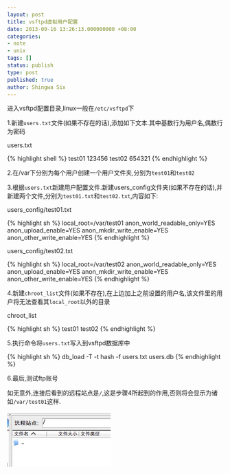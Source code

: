 ```yaml
---
layout: post
title: vsftpd虚拟用户配置
date: 2013-09-16 13:26:13.000000000 +08:00
categories:
- note
- unix
tags: []
status: publish
type: post
published: true
author: Shingwa Six
---
```


进入vsftpd配置目录,linux一般在```/etc/vsftpd```下

1.新建```users.txt```文件(如果不存在的话),添加如下文本.其中基数行为用户名,偶数行为密码

users.txt

{% highlight shell %}
test01
123456
test02
654321
{% endhighlight %}

2.在/var下分别为每个用户创建一个用户文件夹,分别为```test01```和```test02```

3.根据```users.txt```新建用户配置文件.新建users_config文件夹(如果不存在的话),并新建两个文件,分别为```test01.txt```和```test02.txt```,内容如下:

users_config/test01.txt

{% highlight sh %}
local_root=/var/test01
anon_world_readable_only=YES
anon_upload_enable=YES
anon_mkdir_write_enable=YES
anon_other_write_enable=YES
{% endhighlight %}

users_config/test02.txt

{% highlight sh %}
local_root=/var/test02
anon_world_readable_only=YES
anon_upload_enable=YES
anon_mkdir_write_enable=YES
anon_other_write_enable=YES
{% endhighlight %}

4.新建```chroot_list```文件(如果不存在),在上边加上之前设置的用户名,该文件里的用户将无法查看其```local_root```以外的目录

chroot_list

{% highlight sh %}
test01
test02
{% endhighlight %}

5.执行命令将```users.txt```写入到vsftpd数据库中

{% highlight sh %}
db_load -T -t hash -f users.txt users.db
{% endhighlight %}

6.最后,测试ftp账号

如无意外,连接后看到的远程站点是```/```,这是步骤4所起到的作用,否则将会显示为诸如```/var/test01```这样.

[![vsftpd.jpg][1]][1]

[1]: /assets/*nix/vsftpd.jpg
